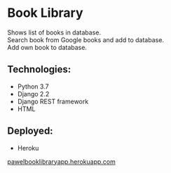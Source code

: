 # Book Library

Shows list of books in database.  
Search book from Google books and add to database.  
Add own book to database.  


## Technologies:
- Python 3.7
- Django 2.2
- Django REST framework
- HTML

## Deployed:
- Heroku

[pawelbooklibraryapp.herokuapp.com](https://pawelbooklibraryapp.herokuapp.com/)
